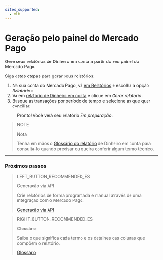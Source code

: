 ```yaml
---
sites_supported:
  - mlb
---
```


# Geração pelo painel do Mercado Pago

Gere seus relatórios de Dinheiro em conta a partir do seu painel do Mercado Pago.


Siga estas etapas para gerar seus relatórios:

1. Na sua conta do Mercado Pago, vá [em Relatórios](https://www.mercadopago.com.ar/balance/reports) e escolha a opção *Relatórios*.
1. Vá em [relatório de Dinheiro em conta](https://www.mercadopago.com.ar/settings/release-options) e clique em *Gerar relatório*.
1. Busque as transações por período de tempo e selecione as que quer conciliar.

<span style="margin-left:40px">Pronto! Você verá seu relatório *Em preparação*.</span>


> NOTE
>
> Nota
>
> Tenha em mãos o [Glossário do relatório](https://www.mercadopago.com.br/developers/pt/guides/reports/account-money/glossary) de Dinheiro em conta para consultá-lo quando precisar ou queira conferir algum termo técnico.

<hr/>

### Próximos passos

> LEFT_BUTTON_RECOMMENDED_ES
>
> Generação via API
>
> Crie relatórios de forma programada e manual através de uma integração com o Mercado Pago.
>
> [Generação via API](https://www.mercadopago.com.br/developers/pt/guides/reports/account-money/api)

> RIGHT_BUTTON_RECOMMENDED_ES
>
> Glossário
>
> Saiba o que significa cada termo e os detalhes das colunas que compõem o relatório.
>
> [Glossário](https://www.mercadopago.com.br/developers/pt/guides/reports/account-money/glossary)
